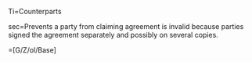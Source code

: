 Ti=Counterparts

sec=Prevents a party from claiming agreement is invalid because parties signed the agreement separately and possibly on several copies.

=[G/Z/ol/Base]
